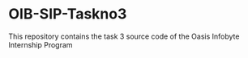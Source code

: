 # OIB-SIP-Taskno3
This repository contains the task 3 source code of the Oasis Infobyte Internship Program
